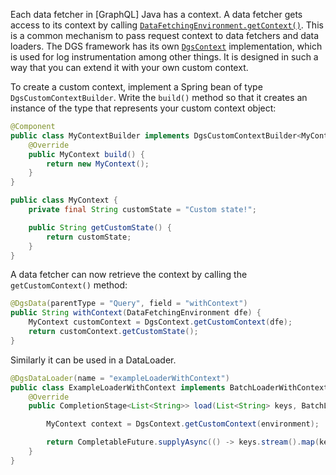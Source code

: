 
Each data fetcher in [GraphQL] Java has a context.
A data fetcher gets access to its context by calling [`DataFetchingEnvironment.getContext()`](https://javadoc.io/doc/com.graphql-java/graphql-java/12.0/graphql/schema/DataFetchingEnvironment.html#getContext--).
This is a common mechanism to pass request context to data fetchers and data loaders.
The DGS framework has its own [`DgsContext`](https://github.com/Netflix/dgs-framework/blob/master/graphql-dgs/src/main/kotlin/com/netflix/graphql/dgs/context/DgsContext.kt) implementation, which is used<!-- http://go/pv --> for log instrumentation among other things.
It is designed<!-- http://go/pv --> in such a way that you can extend it with your own custom context.

To create a custom context, implement a Spring bean of type `DgsCustomContextBuilder`.
Write the `build()` method so that it creates an instance of the type that represents your custom context object:

```java
@Component
public class MyContextBuilder implements DgsCustomContextBuilder<MyContext> {
    @Override
    public MyContext build() {
        return new MyContext();
    }
}

public class MyContext {
    private final String customState = "Custom state!";

    public String getCustomState() {
        return customState;
    }
}
```

A data fetcher can now retrieve the context by calling the `getCustomContext()` method:

```java
@DgsData(parentType = "Query", field = "withContext")
public String withContext(DataFetchingEnvironment dfe) {
    MyContext customContext = DgsContext.getCustomContext(dfe);
    return customContext.getCustomState();
}
```

Similarly it<!-- "it" is ambiguous here --> can be used<!-- http://go/pv --> in a DataLoader.

```java
@DgsDataLoader(name = "exampleLoaderWithContext")
public class ExampleLoaderWithContext implements BatchLoaderWithContext<String, String> {
    @Override
    public CompletionStage<List<String>> load(List<String> keys, BatchLoaderEnvironment environment) {

        MyContext context = DgsContext.getCustomContext(environment);

        return CompletableFuture.supplyAsync(() -> keys.stream().map(key -> context.getCustomState() + " " + key).collect(Collectors.toList()));
    }
}
```


